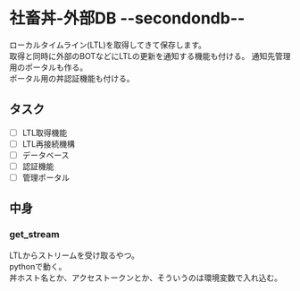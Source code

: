 # 社畜丼-外部DB --secondondb--
ローカルタイムライン(LTL)を取得してきて保存します。  
取得と同時に外部のBOTなどにLTLの更新を通知する機能も付ける。 
通知先管理用のポータルも作る。  
ポータル用の丼認証機能も付ける。  

## タスク

- [ ] LTL取得機能
- [ ] LTL再接続機構
- [ ] データベース
- [ ] 認証機能
- [ ] 管理ポータル

## 中身
### get_stream
LTLからストリームを受け取るやつ。  
pythonで動く。  
丼ホスト名とか、アクセストークンとか、そういうのは環境変数で入れ込む。  